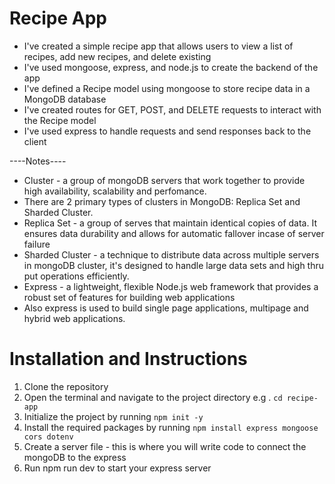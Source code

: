 # Recipe App

- I've created a simple recipe app that allows users to view a list of recipes, add new recipes, and delete existing
- I've used mongoose, express, and node.js to create the backend of the app
- I've defined a Recipe model using mongoose to store recipe data in a MongoDB database
- I've created routes for GET, POST, and DELETE requests to interact with the Recipe model
- I've used express to handle requests and send responses back to the client

----Notes----
- Cluster - a group of mongoDB servers that work together to provide high availability, scalability and perfomance.
- There are 2 primary types of clusters in MongoDB: Replica Set and Sharded Cluster.
- Replica Set - a group of serves that maintain identical copies of data. It ensures data durability and allows for automatic fallover incase of server failure
- Sharded Cluster - a technique to distribute data across multiple servers in mongoDB cluster, it's designed to handle large data sets and high thru put operations efficiently.
- Express - a lightweight, flexible Node.js web framework that provides a robust set of features for building web applications 
- Also express is used to build single page applications, multipage and hybrid web applications.

# Installation and Instructions
1. Clone the repository
2. Open the terminal and navigate to the project directory e.g . `cd recipe-app`
3. Initialize the project by running `npm init -y`
4. Install the required packages by running `npm install express mongoose cors dotenv`
5. Create a server file - this is where you will write code to connect the mongoDB to the express
6. Run npm run dev to start your express server